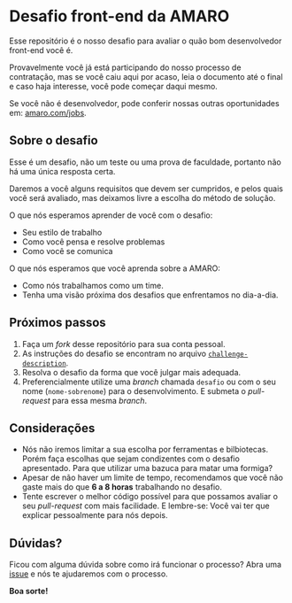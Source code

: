 # Desafio front-end da AMARO

Esse repositório é o nosso desafio para avaliar o quão bom desenvolvedor front-end você é.

Provavelmente você já está participando do nosso processo de contratação, mas se você caiu aqui por acaso, leia o documento até o final e caso haja interesse, você pode começar daqui mesmo.

Se você não é desenvolvedor, pode conferir nossas outras oportunidades em: [amaro.com/jobs](https://amaro.com/jobs).

## Sobre o desafio

Esse é um desafio, não um teste ou uma prova de faculdade, portanto não há uma única resposta certa.

Daremos a você alguns requisitos que devem ser cumpridos, e pelos quais você será avaliado, mas deixamos livre a escolha do método de solução.

O que nós esperamos aprender de você com o desafio:

- Seu estilo de trabalho
- Como você pensa e resolve problemas
- Como você se comunica

O que nós esperamos que você aprenda sobre a AMARO:

- Como nós trabalhamos como um time.
- Tenha uma visão próxima dos desafios que enfrentamos no dia-a-dia.

## Próximos passos

1. Faça um _fork_ desse repositório para sua conta pessoal.
2. As instruções do desafio se encontram no arquivo [`challenge-description`](/challenge-description.md).
2. Resolva o desafio da forma que você julgar mais adequada.
3. Preferencialmente utilize uma _branch_ chamada `desafio` ou com o seu nome (`nome-sobrenome`) para o desenvolvimento. E submeta o _pull-request_ para essa mesma _branch_.

## Considerações

- Nós não iremos limitar a sua escolha por ferramentas e bilbiotecas. Porém faça escolhas que sejam condizentes com o desafio apresentado. Para que utilizar uma bazuca para matar uma formiga?
- Apesar de não haver um limite de tempo, recomendamos que você não gaste mais do que **6 a 8 horas** trabalhando no desafio.
- Tente escrever o melhor código possível para que possamos avaliar o seu _pull-request_ com mais facilidade. E lembre-se: Você vai ter que explicar pessoalmente para nós depois.

## Dúvidas?

Ficou com alguma dúvida sobre como irá funcionar o processo? Abra uma [issue](https://github.com/amaroteam/front-end-challenge/issues) e nós te ajudaremos com o processo.

**Boa sorte!**
